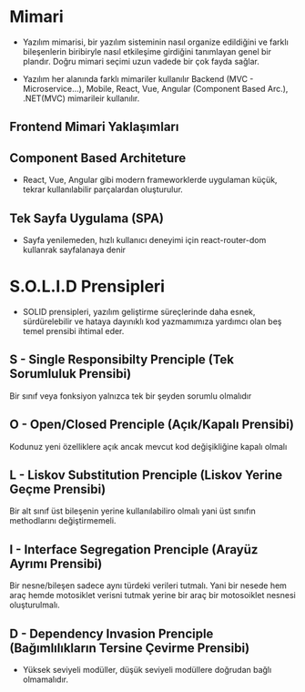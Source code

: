 # Mimari

- Yazılım mimarisi, bir yazılım sisteminin nasıl organize edildiğini ve farklı bileşenlerin biribiryle nasıl etkileşime girdiğini tanımlayan genel bir plandır. Doğru mimari seçimi uzun vadede bir çok fayda sağlar.

- Yazılım her alanında farklı mimariler kullanılır Backend (MVC - Microservice...), Mobile, React, Vue, Angular (Component Based Arc.), .NET(MVC) mimarileir kullanılır.

## Frontend Mimari Yaklaşımları

## Component Based Architeture

- React, Vue, Angular gibi modern frameworklerde uygulaman küçük, tekrar kullanılabilir parçalardan oluşturulur.

## Tek Sayfa Uygulama (SPA)

- Sayfa yenilemeden, hızlı kullanıcı deneyimi için react-router-dom kullanrak sayfalanaya denir

# S.O.L.I.D Prensipleri
- SOLID prensipleri, yazılım geliştirme süreçlerinde daha esnek, sürdürelebilir ve hataya dayınıklı kod yazmamımıza yardımcı olan beş temel prensibi ihtimal eder.

## S - Single Responsibilty Prenciple (Tek Sorumluluk Prensibi)
Bir sınıf veya fonksiyon yalnızca tek bir şeyden sorumlu olmalıdır

## O - Open/Closed Prenciple (Açık/Kapalı Prensibi)
Kodunuz yeni özelliklere açık ancak mevcut kod değişikliğine kapalı olmalı

## L - Liskov Substitution Prenciple (Liskov Yerine Geçme Prensibi)
Bir alt sınıf üst bileşenin yerine kullanılabiliro olmalı yani üst sınıfın methodlarını değiştirmemeli.

## I - Interface Segregation Prenciple (Arayüz Ayrımı Prensibi)
Bir nesne/bileşen sadece aynı türdeki verileri tutmalı. Yani bir nesede hem araç hemde motosiklet verisni tutmak yerine bir araç bir motosoiklet nesnesi oluşturulmalı.

## D - Dependency Invasion Prenciple (Bağımlılıkların Tersine Çevirme Prensibi)
- Yüksek seviyeli modüller, düşük seviyeli modüllere doğrudan bağlı olmamalıdır.
